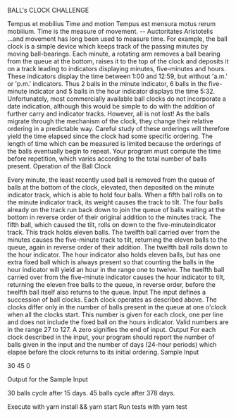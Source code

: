 BALL's CLOCK CHALLENGE

Tempus et mobilius
Time and motion
Tempus est mensura motus rerum mobilium.
Time is the measure of movement.
-- Auctoritates Aristotelis
...and movement has long been used to measure time. For example, the ball clock is a
simple device which keeps track of the passing minutes by moving ball-bearings. Each
minute, a rotating arm removes a ball bearing from the queue at the bottom, raises it to
the top of the clock and deposits it on a track leading to indicators displaying minutes,
five-minutes and hours. These indicators display the time between 1:00 and 12:59, but
without 'a.m.' or 'p.m.' indicators. Thus 2 balls in the minute indicator, 6 balls in the five-
minute indicator and 5 balls in the hour indicator displays the time 5:32.
Unfortunately, most commercially available ball clocks do not incorporate a date
indication, although this would be simple to do with the addition of further carry and
indicator tracks. However, all is not lost! As the balls migrate through the mechanism of
the clock, they change their relative ordering in a predictable way. Careful study of these
orderings will therefore yield the time elapsed since the clock had some specific
ordering. The length of time which can be measured is limited because the orderings of
the balls eventually begin to repeat. Your program must compute the time before
repetition, which varies according to the total number of balls present.
Operation of the Ball Clock

Every minute, the least recently used ball is removed from the queue of balls at the
bottom of the clock, elevated, then deposited on the minute indicator track, which is able
to hold four balls. When a fifth ball rolls on to the minute indicator track, its weight
causes the track to tilt. The four balls already on the track run back down to join the
queue of balls waiting at the bottom in reverse order of their original addition to the
minutes track. The fifth ball, which caused the tilt, rolls on down to the five-minuteindicator track. This track holds eleven balls. The twelfth ball carried over from the
minutes causes the five-minute track to tilt, returning the eleven balls to the queue,
again in reverse order of their addition. The twelfth ball rolls down to the hour indicator.
The hour indicator also holds eleven balls, but has one extra fixed ball which is always
present so that counting the balls in the hour indicator will yield an hour in the range one
to twelve. The twelfth ball carried over from the five-minute indicator causes the hour
indicator to tilt, returning the eleven free balls to the queue, in reverse order, before the
twelfth ball itself also returns to the queue.
Input
The input defines a succession of ball clocks. Each clock operates as described above.
The clocks differ only in the number of balls present in the queue at one o'clock when all
the clocks start. This number is given for each clock, one per line and does not include
the fixed ball on the hours indicator. Valid numbers are in the range 27 to 127. A zero
signifies the end of input.
Output
For each clock described in the input, your program should report the number of balls
given in the input and the number of days (24-hour periods) which elapse before the
clock returns to its initial ordering.
Sample Input

30
45
0

Output for the Sample Input

30 balls cycle after 15 days.
45 balls cycle after 378 days.


Execute with yarn install && yarn start
Run tests with yarn test